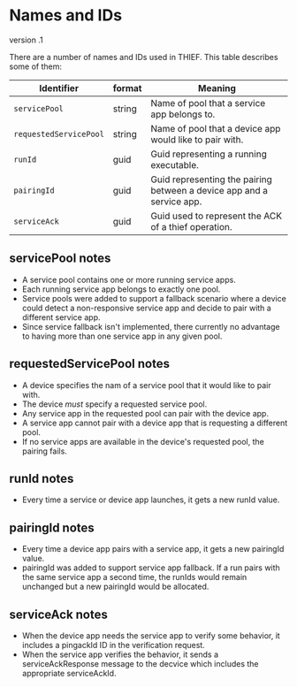 # Names and IDs

version .1

There are a number of names and IDs used in THIEF.  This table describes some of them:

| Identifier | format | Meaning |
| - | - | - |
| `servicePool` | string | Name of pool that a service app belongs to. |
| `requestedServicePool` | string | Name of pool that a device app would like to pair with. |
| `runId` | guid | Guid representing a running executable.|
| `pairingId` | guid | Guid representing the pairing between a device app and a service app. |
| `serviceAck` | guid | Guid used to represent the ACK of a thief operation. |

## servicePool notes
* A service pool contains one or more running service apps.
* Each running service app belongs to exactly one pool.
* Service pools were added to support a fallback scenario where a device could detect a non-responsive service app and decide to pair with a different service app.
* Since service fallback isn't implemented, there currently no advantage to having more than one service app in any given pool.

## requestedServicePool notes
* A device specifies the nam of a service pool that it would like to pair with.
* The device _must_ specify a requested service pool.
* Any service app in the requested pool can pair with the device app.
* A service app cannot pair with a device app that is requesting a different pool.
* If no service apps are available in the device's requested pool, the pairing fails. 

## runId notes
* Every time a service or device app launches, it gets a new runId value.

## pairingId notes
* Every time a device app pairs with a service app, it gets a new pairingId value.
* pairingId was added to support service app fallback.  If a run pairs with the same service app a second time, the runIds would remain unchanged but a new pairingId would be allocated. 

## serviceAck notes
* When the device app needs the service app to verify some behavior, it includes a pingackId ID in the verification request.
* When the service app verifies the behavior, it sends a serviceAckResponse message to the decvice which includes the appropriate serviceAckId.
